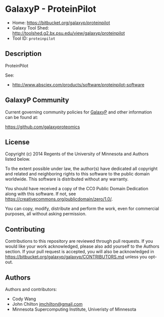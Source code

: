 GalaxyP - ProteinPilot
======================

* Home: <https://bitbucket.org/galaxyp/proteinpilot>
* Galaxy Tool Shed: <http://toolshed.g2.bx.psu.edu/view/galaxyp/proteinpilot>
* Tool ID: `proteinpilot`


Description
-----------

ProteinPilot

See:

* <http://www.absciex.com/products/software/proteinpilot-software>


GalaxyP Community
-----------------

Current governing community policies for [GalaxyP](https://github.com/galaxyproteomics/) and other information can be found at:

<https://github.com/galaxyproteomics>


License
-------

Copyright (c) 2014 Regents of the University of Minnesota and Authors listed below.

To the extent possible under law, the author(s) have dedicated all copyright and related and neighboring rights to this software to the public domain worldwide. This software is distributed without any warranty.

You should have received a copy of the CC0 Public Domain Dedication along with this software. If not, see <https://creativecommons.org/publicdomain/zero/1.0/>.

You can copy, modify, distribute and perform the work, even for commercial purposes, all without asking permission.


Contributing
------------

Contributions to this repository are reviewed through pull requests. If you would like your work acknowledged, please also add yourself to the Authors section. If your pull request is accepted, you will also be acknowledged in <https://bitbucket.org/galaxyp/galaxyp/CONTRIBUTORS.md> unless you opt-out.


Authors
-------

Authors and contributors:

* Cody Wang
* John Chilton <jmchilton@gmail.com>
* Minnesota Supercomputing Institute, Univeristy of Minnesota
